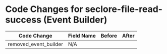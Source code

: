 # Code Changes for seclore-file-read-success (Event Builder)

| Code Change | Field Name | Before | After |
|-------------|------------|--------|-------|
| removed_event_builder | N/A |  |  |